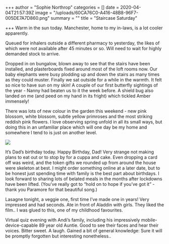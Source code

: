 +++
author = "Sophie Northrop"
categories = []
date = 2020-04-04T21:57:39Z
image = "/uploads/60CA76C0-A416-48B8-96F7-005DE7A7D860.png"
summary = ""
title = "Staircase Saturday"

+++
Warm in the sun today. Manchester, home to my in-laws, is a lot cooler apparently.

Queued for inhalers outside a different pharmacy to yesterday, the likes of which were not available after 45 minutes or so. Will need to wait for highly demanded stock to arrive.

Dropped in on bungalow, blown away to see that the stairs have been installed, and plasterboards fixed around most of the loft rooms now. Our baby elephants were busy plodding up and down the stairs as many times as they could muster. Finally we sat outside for a while in the warmth. It felt so nice to have sun on my skin! A couple of our first butterfly sightings of the year - Nanny had beaten us to it the week before. A shield bug also landed on me (and peed on my hand in its fright) which tickled Amber immensely!

There was lots of new colour in the garden this weekend - new pink blossom, white blossom, subtle yellow primroses and the most striking reddish pink flowers. I love observing spring unfold in all its small ways, but doing this in an unfamiliar place which will one day be my home and somewhere I tend to is just on another level.

![](/uploads/E7165388-D0B3-48CE-8428-20353C28BAAB.jpeg)

It’s Dad’s birthday today. Happy Birthday, Dad! Very strange not making plans to eat out or to stop by for a cuppa and cake. Even dropping a card off was weird, and the token gifts we rounded up from around the house were skeleton at best. I might order something online at a later date, but to be honest just spending time with family is the best part about birthdays. I look forward to sharing lots of belated meals in the months after lockdowns have been lifted. (You’ve really got to “hold on to hope if you’ve got it” - thank you Paramore for that beautiful song.)

Lasagne tonight, a veggie one, first time I’ve made one in years! Very impressed and had seconds. Ate in front of Aladdin with girls. They liked the film.. I was glued to this, one of my childhood favourites.

Virtual quiz evening with Andi’s family, including his impressively mobile-device-capable 89 year old Auntie. Good to see their faces and hear their voices. Bitter sweet. A laugh. Gained a bit of general knowledge: Sure it will be promptly forgotten but interesting nonetheless..